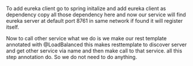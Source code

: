To add eureka client go to spring initalize and add
eureka client as dependency copy all those dependency here
and now our service will find eureka server at default
port 8761 in same network if found it will register 
itself.

Now to call other service what we do is we make our rest template
annotated with @LoadBalanced this makes resttemplate to discover 
server and get other service via name and then make call
to that service. all this step annotation do. So we do not need to do
anything.